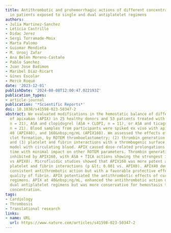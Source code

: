 ```yaml
---
title: Antithrombotic and prohemorrhagic actions of different concentrations of apixaban
  in patients exposed to single and dual antiplatelet regimens
authors:
- Julia Martinez-Sanchez
- Leticia Castrillo
- Didac Jerez
- Sergi Torramade-Moix
- Marta Palomo
- Guiomar Mendieta
- M. Urooj Zafar
- Ana Belén Moreno-Castaño
- Pablo Sanchez
- Juan Jose Badimon
- Maribel Diaz-Ricart
- Gines Escolar
- Mercè Roqué
date: '2023-12-01'
publishDate: '2024-08-08T12:00:47.022193Z'
publication_types:
- article-journal
publication: '*Scientific Reports*'
doi: 10.1038/s41598-023-50347-2
abstract: We evaluated modifications in the hemostatic balance of different concentrations
  of apixaban (APIX) in 25 healthy donors and 53 patients treated with aspirin (ASA,
  n = 21), ASA and clopidogrel (ASA + CLOPI, n = 11), or ASA and ticagrelor (ASA + TICA,
  n = 21). Blood samples from participants were spiked ex vivo with apixaban 0 (APIX0),
  40 (APIX40), and 160&nbsp;ng/mL (APIX160). We assessed the effects of APIX on (1)
  clot formation, by ROTEM thromboelastometry; (2) thrombin generation primed by platelets;
  and (3) platelet and fibrin interactions with a thrombogenic surface, in a microfluidic
  model with circulating blood. APIX caused dose-related prolongations of clotting
  time with minimal impact on other ROTEM parameters. Thrombin generation was significantly
  inhibited by APIX160, with ASA + TICA actions showing the strongest inhibition (p &lt; 0.01
  vs APIX0). Microfluidic studies showed that APIX160 was more potent at suppressing
  platelet and fibrin interactions (p &lt; 0.001 vs. APIX0). APIX40 demonstrated a
  consistent antithrombotic action but with a favorable protective effect on the structural
  quality of fibrin. APIX potentiated the antithrombotic effects of current antiplatelet
  regimens. APIX at 40&nbsp;ng/mL, enhanced the antithrombotic action of single or
  dual antiplatelet regimens but was more conservative for hemostasis than the 160&nbsp;ng/mL
  concentration.
tags:
- Cardiology
- Thrombosis
- Translational research
links:
- name: URL
  url: https://www.nature.com/articles/s41598-023-50347-2
---
```

